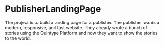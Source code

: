 # PublisherLandingPage
The project is to build a landing page for a publisher. The publisher wants a modern, responsive, and fast website. They already wrote a bunch of stories using the Quintype Platform and now they want to show the stories to the world.

